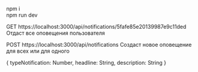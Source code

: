 npm i<br>
npm run dev


GET https://localhost:3000/api/notifications/5fafe85e20139987e9c11ded
Отдаст все оповещения пользователя

POST https://localhost:3000/api/notifications
Создаcт новое оповещение для всех или для одного

{
  typeNotification: Number,
  headline: String,
  description: String
}
